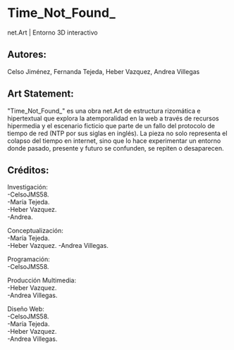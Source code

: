 # Time_Not_Found_
net.Art | Entorno 3D interactivo
## Autores:  
Celso Jiménez, Fernanda Tejeda, Heber Vazquez, Andrea Villegas
## Art Statement:  
"Time_Not_Found_" es una obra net.Art de estructura rizomática e hipertextual que explora la atemporalidad en la web a través de recursos hipermedia y el escenario ficticio que parte de un fallo del protocolo de tiempo de red (NTP por sus siglas en inglés). La pieza no solo representa el colapso del tiempo en internet, sino que lo hace experimentar un entorno donde pasado, presente y futuro se confunden, se repiten o desaparecen. 

## Créditos:  
Investigación:  
-CelsoJMS58.  
-María Tejeda.  
-Heber Vazquez.  
-Andrea.  
  
Conceptualización:  
-María Tejeda.  
-Heber Vazquez.
-Andrea Villegas.  
  
Programación:  
-CelsoJMS58.
  
Producción Multimedia:  
-Heber Vazquez.  
-Andrea Villegas.  
  
Diseño Web:  
-CelsoJMS58.  
-María Tejeda.  
-Heber Vazquez.  
-Andrea Villegas.  

